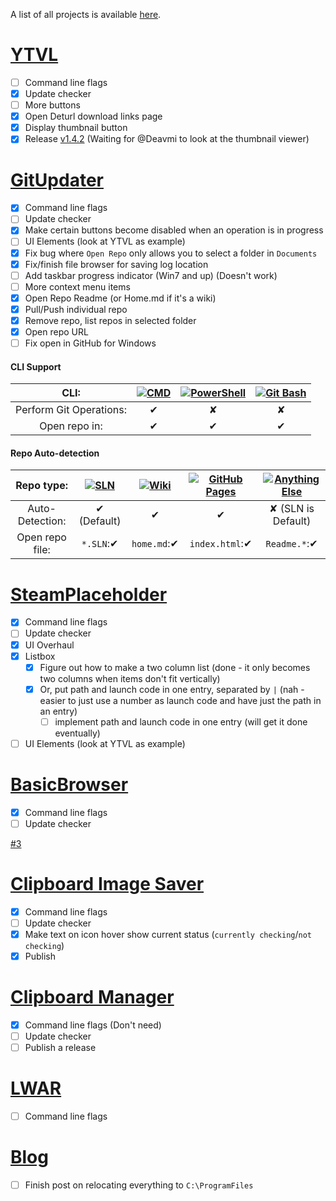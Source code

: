 A list of all projects is available [here](http://walkman100.github.io/projects).
# [YTVL](https://github.com/Walkman100/YTVL)
- [ ] Command line flags
- [x] Update checker
- [ ] More buttons
 - [x] Open Deturl download links page
 - [x] Display thumbnail button
- [x] Release [v1.4.2](https://github.com/Walkman100/YTVL/releases/tag/v1.4.2) (Waiting for @Deavmi to look at the thumbnail viewer)

# [GitUpdater](https://github.com/Walkman100/GitUpdater)
- [x] Command line flags
- [ ] Update checker
- [x] Make certain buttons become disabled when an operation is in progress
- [ ] UI Elements (look at YTVL as example)
 - [x] Fix bug where `Open Repo` only allows you to select a folder in `Documents`
 - [x] Fix/finish file browser for saving log location
 - [ ] Add taskbar progress indicator (Win7 and up) (Doesn't work)
- [ ] More context menu items
 - [x] Open Repo Readme (or Home.md if it's a wiki)
 - [x] Pull/Push individual repo
 - [x] Remove repo, list repos in selected folder
 - [x] Open repo URL
 - [ ] Fix open in GitHub for Windows

#### CLI Support
| CLI: | [![CMD][CMD]][CMD] | [![PowerShell][PS]][PS] | [![Git Bash][Bash]][Bash]
| :-------------------: | :-: | :-: | :-: |
| Perform Git Operations: | ✔ | ✘ | ✘ |
| Open repo in:           | ✔ | ✔ | ✔ |
  [CMD]: http://walkman100.github.io/images/Screenshots/Windows_Explorer/CmdLarge.png
  [PS]: http://walkman100.github.io/images/Screenshots/Windows_Explorer/PSLarge.png
  [Bash]: http://walkman100.github.io/images/other/git-code-fork.png

#### Repo Auto-detection
| Repo type:      | [![SLN][SLN]][SLN] | [![Wiki][Wiki]][Wiki] | [![GitHub Pages][GH Pages]][GH Pages] | [![Anything Else][Repo]][Repo] |
|:---------------:|:------------------:|:---------------------:|:-------------------------------------:|:------------------------------:|
| Auto-Detection: |    ✔ (Default)     |      ✔                |            ✔                          |       ✘ (SLN is Default)       |
| Open repo file: |    `*.SLN`:✔       |     `home.md`:✔       |            `index.html`:✔             |       `Readme.*`:✔             |
  [SLN]: http://walkman100.github.io/images/Screenshots/Windows_Shell/VS-SLN.png
  [Wiki]: http://walkman100.github.io/images/embeddable-images/github-wiki.png
  [GH Pages]: http://walkman100.github.io/images/other/github-pages-clean.jpg
  [Repo]: https://assets.xplenty.com/blog/assets/2014/08/github-dc-repo.png

# [SteamPlaceholder](https://github.com/Walkman100/SteamPlaceholder)
- [x] Command line flags
- [ ] Update checker
- [x] UI Overhaul
 - [x] Listbox
    - [x] Figure out how to make a two column list (done - it only becomes two columns when items don't fit vertically)
    - [x] Or, put path and launch code in one entry, separated by `|` (nah - easier to just use a number as launch code and have just the path in an entry)
      - [ ] implement path and launch code in one entry (will get it done eventually)
 - [ ] UI Elements (look at YTVL as example)

# [BasicBrowser](https://github.com/Walkman100/BasicBrowser)
- [x] Command line flags
- [ ] Update checker

[#3](https://github.com/Walkman100/BasicBrowser/issues/3)

# [Clipboard Image Saver](https://github.com/Walkman100/Clipboard-Projects/blob/master/ClipboardSaver)
- [x] Command line flags
- [ ] Update checker
- [x] Make text on icon hover show current status (`currently checking`/`not checking`)
 - [x] Publish

# [Clipboard Manager](https://github.com/Walkman100/Clipboard-Projects/blob/master/ClipboardManager)
- [x] Command line flags (Don't need)
- [ ] Update checker
- [ ] Publish a release

# [LWAR](https://github.com/CampusTools/LWAR)
- [ ] Command line flags

# [Blog](http://matthewcstech.blogspot.com/)
- [ ] Finish post on relocating everything to `C:\ProgramFiles`
